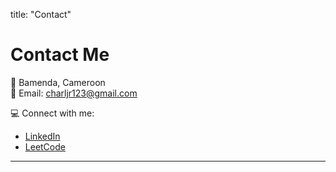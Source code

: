
title: "Contact"


# Contact Me  

📍 Bamenda, Cameroon  
📧 Email: charljr123@gmail.com  

💻 Connect with me:  
- [LinkedIn](https://www.linkedin.com/in/tateh-charles-junior-987b79237/)  
- [LeetCode](https://leetcode.com/wizbruyne/)  

---
